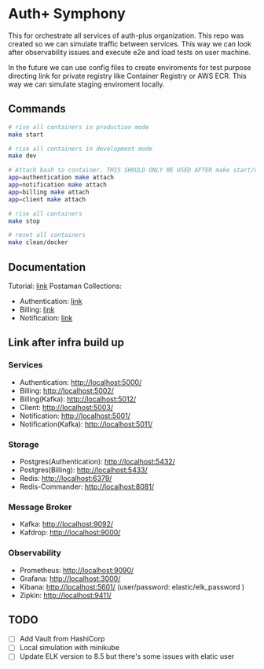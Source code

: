 # Auth+ Symphony

This for orchestrate all services of auth-plus organization. This repo was created so we can simulate traffic between services. This way we can look after observability issues and execute e2e and load tests on user machine.

In the future we can use config files to create enviroments for test purpose directing link for private registry like Container Registry or AWS ECR. This way we can simulate staging enviroment locally.

## Commands

```bash
# rise all containers in production mode
make start

# rise all containers in development mode
make dev

# Attach bash to container. THIS SHOULD ONLY BE USED AFTER make start/dev
app=authentication make attach
app=notification make attach
app=billing make attach
app=client make attach

# rise all containers
make stop

# reset all containers
make clean/docker
```

## Documentation

Tutorial: [link](./docs/TUTORIAL.md)
Postaman Collections:

- Authentication: [link](./docs/Authentication.postman_collection.json)
- Billing: [link](./docs/Billing.postman_collection.json)
- Notification: [link](./docs/Notification.postman_collection.json)

## Link after infra build up

### Services

- Authentication: <http://localhost:5000/>
- Billing: <http://localhost:5002/>
- Billing(Kafka): <http://localhost:5012/>
- Client: <http://localhost:5003/>
- Notification: <http://localhost:5001/>
- Notification(Kafka): <http://localhost:5011/>

### Storage

- Postgres(Authentication): <http://localhost:5432/>
- Postgres(Billing): <http://localhost:5433/>
- Redis: <http://localhost:6379/>
- Redis-Commander: <http://localhost:8081/>

### Message Broker

- Kafka: <http://localhost:9092/>
- Kafdrop: <http://localhost:9000/>

### Observability

- Prometheus: <http://localhost:9090/>
- Grafana: <http://localhost:3000/>
- Kibana: <http://localhost:5601/> (user/password: elastic/elk_password )
- Zipkin: <http://localhost:9411/>

## TODO

- [ ] Add Vault from HashiCorp
- [ ] Local simulation with minikube
- [ ] Update ELK version to 8.5 but there's some issues with elatic user
